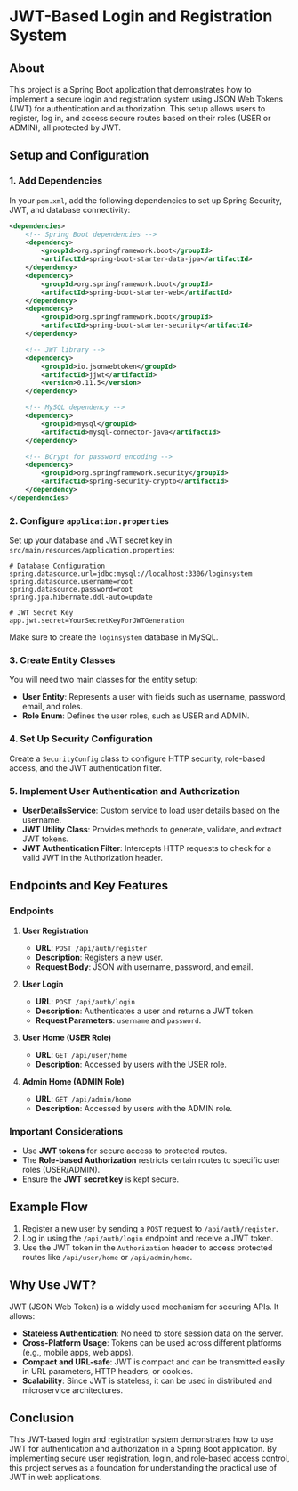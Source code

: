 # JWT-Based Login and Registration System

## About

This project is a Spring Boot application that demonstrates how to implement a secure login and registration system using JSON Web Tokens (JWT) for authentication and authorization. This setup allows users to register, log in, and access secure routes based on their roles (USER or ADMIN), all protected by JWT.

## Setup and Configuration

### 1. Add Dependencies

In your `pom.xml`, add the following dependencies to set up Spring Security, JWT, and database connectivity:

```xml
<dependencies>
    <!-- Spring Boot dependencies -->
    <dependency>
        <groupId>org.springframework.boot</groupId>
        <artifactId>spring-boot-starter-data-jpa</artifactId>
    </dependency>
    <dependency>
        <groupId>org.springframework.boot</groupId>
        <artifactId>spring-boot-starter-web</artifactId>
    </dependency>
    <dependency>
        <groupId>org.springframework.boot</groupId>
        <artifactId>spring-boot-starter-security</artifactId>
    </dependency>

    <!-- JWT library -->
    <dependency>
        <groupId>io.jsonwebtoken</groupId>
        <artifactId>jjwt</artifactId>
        <version>0.11.5</version>
    </dependency>

    <!-- MySQL dependency -->
    <dependency>
        <groupId>mysql</groupId>
        <artifactId>mysql-connector-java</artifactId>
    </dependency>

    <!-- BCrypt for password encoding -->
    <dependency>
        <groupId>org.springframework.security</groupId>
        <artifactId>spring-security-crypto</artifactId>
    </dependency>
</dependencies>
```

### 2. Configure `application.properties`

Set up your database and JWT secret key in `src/main/resources/application.properties`:

```properties
# Database Configuration
spring.datasource.url=jdbc:mysql://localhost:3306/loginsystem
spring.datasource.username=root
spring.datasource.password=root
spring.jpa.hibernate.ddl-auto=update

# JWT Secret Key
app.jwt.secret=YourSecretKeyForJWTGeneration
```

Make sure to create the `loginsystem` database in MySQL.

### 3. Create Entity Classes

You will need two main classes for the entity setup:

- **User Entity**: Represents a user with fields such as username, password, email, and roles.
- **Role Enum**: Defines the user roles, such as USER and ADMIN.

### 4. Set Up Security Configuration

Create a `SecurityConfig` class to configure HTTP security, role-based access, and the JWT authentication filter.

### 5. Implement User Authentication and Authorization

- **UserDetailsService**: Custom service to load user details based on the username.
- **JWT Utility Class**: Provides methods to generate, validate, and extract JWT tokens.
- **JWT Authentication Filter**: Intercepts HTTP requests to check for a valid JWT in the Authorization header.

## Endpoints and Key Features

### Endpoints

1. **User Registration**

   - **URL**: `POST /api/auth/register`
   - **Description**: Registers a new user.
   - **Request Body**: JSON with username, password, and email.
   
2. **User Login**

   - **URL**: `POST /api/auth/login`
   - **Description**: Authenticates a user and returns a JWT token.
   - **Request Parameters**: `username` and `password`.
   
3. **User Home (USER Role)**

   - **URL**: `GET /api/user/home`
   - **Description**: Accessed by users with the USER role.
   
4. **Admin Home (ADMIN Role)**

   - **URL**: `GET /api/admin/home`
   - **Description**: Accessed by users with the ADMIN role.

### Important Considerations

- Use **JWT tokens** for secure access to protected routes.
- The **Role-based Authorization** restricts certain routes to specific user roles (USER/ADMIN).
- Ensure the **JWT secret key** is kept secure.

## Example Flow

1. Register a new user by sending a `POST` request to `/api/auth/register`.
2. Log in using the `/api/auth/login` endpoint and receive a JWT token.
3. Use the JWT token in the `Authorization` header to access protected routes like `/api/user/home` or `/api/admin/home`.

## Why Use JWT?

JWT (JSON Web Token) is a widely used mechanism for securing APIs. It allows:
- **Stateless Authentication**: No need to store session data on the server.
- **Cross-Platform Usage**: Tokens can be used across different platforms (e.g., mobile apps, web apps).
- **Compact and URL-safe**: JWT is compact and can be transmitted easily in URL parameters, HTTP headers, or cookies.
- **Scalability**: Since JWT is stateless, it can be used in distributed and microservice architectures.

## Conclusion

This JWT-based login and registration system demonstrates how to use JWT for authentication and authorization in a Spring Boot application. By implementing secure user registration, login, and role-based access control, this project serves as a foundation for understanding the practical use of JWT in web applications.


